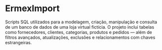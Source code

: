 # ErmexImport
Scripts SQL utilizados para a modelagem, criação, manipulação e consulta de um banco de dados de uma loja virtual fictícia. O projeto inclui tabelas como fornecedores, clientes, categorias, produtos e pedidos — além de filtros avançados, atualizações, exclusões e relacionamentos com chaves estrangeiras.
